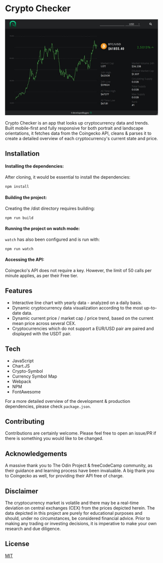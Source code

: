 # Crypto Checker

![image info](./sample.jpg)

Crypto Checker is an app that looks up cryptocurrency data and trends. Built mobile-first and fully responsive for both portrait and landscape orientations, it fetches data from the Coingecko API, cleans & parses it to create a detailed overview of each cryptocurrency's current state and price.

## Installation

#### Installing the dependencies:

After cloning, it would be essential to install the dependencies:

```bash
npm install
```

#### Building the project:

Creating the /dist directory requires building:

```
npm run build
```

#### Running the project on watch mode:

`watch` has also been configured and is run with:

```
npm run watch
```

#### Accessing the API:

Coingecko's API does not require a key. However, the limit of 50 calls per minute applies, as per their Free tier.

## Features

- Interactive line chart with yearly data - analyzed on a daily basis.
- Dynamic cryptocurrency data visualization according to the most up-to-date data.
- Dynamic current price / market cap / price trend, based on the current mean price across several CEX.
- Cryptocurrencies which do not support a EUR/USD pair are paired and displayed with the USDT pair.

## Tech

- JavaScript
- Chart.JS
- Crypto-Symbol
- Currency Symbol Map
- Webpack
- NPM
- FontAwesome

For a more detailed overview of the development & production dependencies, please check `package.json`.

## Contributing

Contributions are certainly welcome. Please feel free to open an issue/PR if there is something you would like to be changed.

## Acknowledgements

A massive thank you to The Odin Project & freeCodeCamp community, as their guidance and learning process have been invaluable. A big thank you to Coingecko as well, for providing their API free of charge.

## Disclaimer

The cryptocurrency market is volatile and there may be a real-time deviation on central exchanges (CEX) from the prices depicted herein. The data depicted in this project are purely for educational purposes and should, under no circumstances, be considered financial advice. Prior to making any trading or investing decisions, it is imperative to make your own research and due diligence.

## License

[MIT](./LICENSE.md)
